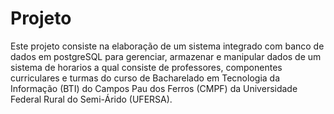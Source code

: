 # Projeto 
Este projeto consiste na elaboração de um sistema integrado com banco de dados em postgreSQL para gerenciar, armazenar e manipular dados de um sistema de horarios a qual consiste de professores, componentes curriculares e turmas do curso de Bacharelado em Tecnologia da Informação (BTI) do Campos Pau dos Ferros (CMPF) da Universidade Federal Rural do Semi-Árido (UFERSA).

##
